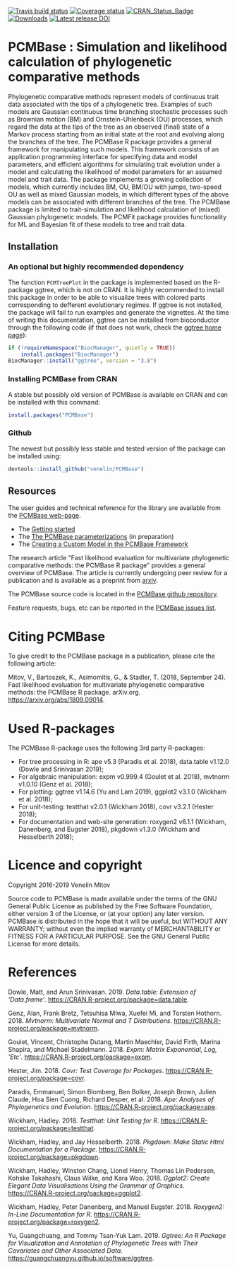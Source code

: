 
<!-- README.md is generated from README.Rmd. Please edit that file -->
[![Travis build status](https://travis-ci.org/venelin/PCMBase.svg?branch=master)](https://travis-ci.org/venelin/PCMBase) [![Coverage status](https://codecov.io/gh/venelin/PCMBase/branch/master/graph/badge.svg)](https://codecov.io/github/venelin/PCMBase?branch=master) [![CRAN\_Status\_Badge](http://www.r-pkg.org/badges/version/PCMBase?color=blue)](https://cran.r-project.org/package=PCMBase) [![Downloads](http://cranlogs.r-pkg.org/badges/PCMBase?color=blue)](https://cran.r-project.org/package=PCMBase) [![Latest release DOI](https://zenodo.org/badge/144310133.svg)](https://zenodo.org/badge/latestdoi/144310133)

PCMBase : Simulation and likelihood calculation of phylogenetic comparative methods
===================================================================================

Phylogenetic comparative methods represent models of continuous trait data associated with the tips of a phylogenetic tree. Examples of such models are Gaussian continuous time branching stochastic processes such as Brownian motion (BM) and Ornstein-Uhlenbeck (OU) processes, which regard the data at the tips of the tree as an observed (final) state of a Markov process starting from an initial state at the root and evolving along the branches of the tree. The PCMBase R package provides a general framework for manipulating such models. This framework consists of an application programming interface for specifying data and model parameters, and efficient algorithms for simulating trait evolution under a model and calculating the likelihood of model parameters for an assumed model and trait data. The package implements a growing collection of models, which currently includes BM, OU, BM/OU with jumps, two-speed OU as well as mixed Gaussian models, in which different types of the above models can be associated with different branches of the tree. The PCMBase package is limited to trait-simulation and likelihood calculation of (mixed) Gaussian phylogenetic models. The PCMFit package provides functionality for ML and Bayesian fit of these models to tree and trait data.

Installation
------------

### An optional but highly recommended dependency

The function `PCMTreePlot` in the package is implemented based on the R-package ggtree, which is not on CRAN. It is highly recommended to install this package in order to be able to visualize trees with colored parts corresponding to defferent evolutionary regimes. If ggtree is not installed, the package will fail to run examples and generate the vignettes. At the time of writing this documentation, ggtree can be installed from bioconductor through the following code (if that does not work, check the [ggtree home page](https://guangchuangyu.github.io/software/ggtree/)):

``` r
if (!requireNamespace("BiocManager", quietly = TRUE))
    install.packages("BiocManager")
BiocManager::install("ggtree", version = "3.8")
```

### Installing PCMBase from CRAN

A stable but possibly old version of PCMBase is available on CRAN and can be installed with this command:

``` r
install.packages("PCMBase")
```

### Github

The newest but possibly less stable and tested version of the package can be installed using:

``` r
devtools::install_github("venelin/PCMBase")
```

Resources
---------

The user guides and technical reference for the library are available from the [PCMBase web-page](https://venelin.github.io/PCMBase/).

-   The [Getting started](https://venelin.github.io/PCMBase/articles/PCMBase.html)
-   The [The PCMBase parameterizations](https://venelin.github.io/PCMBase/articles/PCMParam.html) (in preparation)
-   The [Creating a Custom Model in the PCMBase Framework](https://venelin.github.io/PCMBase/articles/PCMCreateModel.html)

The research article "Fast likelihood evaluation for multivariate phylogenetic comparative methods: the PCMBase R package" provides a general overview of PCMBase. The article is currently undergoing peer review for a publication and is available as a preprint from [arxiv](https://arxiv.org/abs/1809.09014).

The PCMBase source code is located in the [PCMBase github repository](https://github.com/venelin/PCMBase).

Feature requests, bugs, etc can be reported in the [PCMBase issues list](https://github.com/venelin/PCMBase/issues).

Citing PCMBase
==============

To give credit to the PCMBase package in a publication, please cite the following article:

Mitov, V., Bartoszek, K., Asimomitis, G., & Stadler, T. (2018, September 24). Fast likelihood evaluation for multivariate phylogenetic comparative methods: the PCMBase R package. arXiv.org. <https://arxiv.org/abs/1809.09014>.

Used R-packages
===============

The PCMBase R-package uses the following 3rd party R-packages:

-   For tree processing in R: ape v5.3 (Paradis et al. 2018), data.table v1.12.0 (Dowle and Srinivasan 2019);
-   For algebraic manipulation: expm v0.999.4 (Goulet et al. 2018), mvtnorm v1.0.10 (Genz et al. 2018);
-   For plotting: ggtree v1.14.6 (Yu and Lam 2019), ggplot2 v3.1.0 (Wickham et al. 2018);
-   For unit-testing: testthat v2.0.1 (Wickham 2018), covr v3.2.1 (Hester 2018);
-   For documentation and web-site generation: roxygen2 v6.1.1 (Wickham, Danenberg, and Eugster 2018), pkgdown v1.3.0 (Wickham and Hesselberth 2018);

Licence and copyright
=====================

Copyright 2016-2019 Venelin Mitov

Source code to PCMBase is made available under the terms of the GNU General Public License as published by the Free Software Foundation, either version 3 of the License, or (at your option) any later version. PCMBase is distributed in the hope that it will be useful, but WITHOUT ANY WARRANTY; without even the implied warranty of MERCHANTABILITY or FITNESS FOR A PARTICULAR PURPOSE. See the GNU General Public License for more details.

References
==========

Dowle, Matt, and Arun Srinivasan. 2019. *Data.table: Extension of ‘Data.frame‘*. <https://CRAN.R-project.org/package=data.table>.

Genz, Alan, Frank Bretz, Tetsuhisa Miwa, Xuefei Mi, and Torsten Hothorn. 2018. *Mvtnorm: Multivariate Normal and T Distributions*. <https://CRAN.R-project.org/package=mvtnorm>.

Goulet, Vincent, Christophe Dutang, Martin Maechler, David Firth, Marina Shapira, and Michael Stadelmann. 2018. *Expm: Matrix Exponential, Log, ’Etc’*. <https://CRAN.R-project.org/package=expm>.

Hester, Jim. 2018. *Covr: Test Coverage for Packages*. <https://CRAN.R-project.org/package=covr>.

Paradis, Emmanuel, Simon Blomberg, Ben Bolker, Joseph Brown, Julien Claude, Hoa Sien Cuong, Richard Desper, et al. 2018. *Ape: Analyses of Phylogenetics and Evolution*. <https://CRAN.R-project.org/package=ape>.

Wickham, Hadley. 2018. *Testthat: Unit Testing for R*. <https://CRAN.R-project.org/package=testthat>.

Wickham, Hadley, and Jay Hesselberth. 2018. *Pkgdown: Make Static Html Documentation for a Package*. <https://CRAN.R-project.org/package=pkgdown>.

Wickham, Hadley, Winston Chang, Lionel Henry, Thomas Lin Pedersen, Kohske Takahashi, Claus Wilke, and Kara Woo. 2018. *Ggplot2: Create Elegant Data Visualisations Using the Grammar of Graphics*. <https://CRAN.R-project.org/package=ggplot2>.

Wickham, Hadley, Peter Danenberg, and Manuel Eugster. 2018. *Roxygen2: In-Line Documentation for R*. <https://CRAN.R-project.org/package=roxygen2>.

Yu, Guangchuang, and Tommy Tsan-Yuk Lam. 2019. *Ggtree: An R Package for Visualization and Annotation of Phylogenetic Trees with Their Covariates and Other Associated Data*. <https://guangchuangyu.github.io/software/ggtree>.
